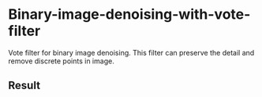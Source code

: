 # Binary-image-denoising-with-vote-filter
Vote filter for binary image denoising. This filter can preserve the detail and remove discrete points in image.

## Result


